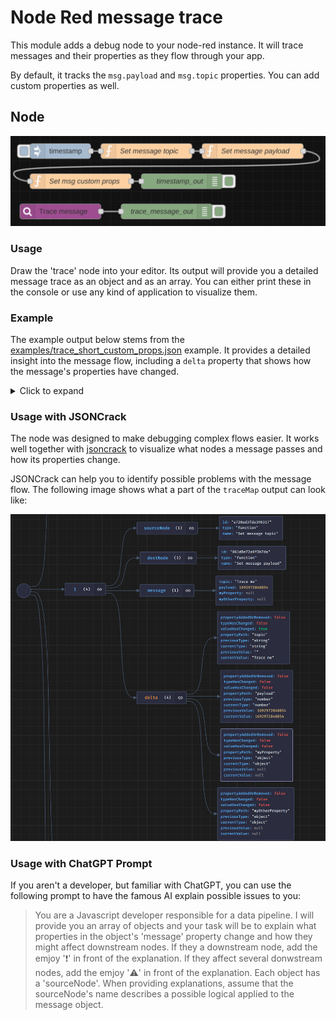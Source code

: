 # Node Red message trace

This module adds a debug node to your node-red instance. It will trace messages and their properties as they flow through your app.

By default, it tracks the `msg.payload` and `msg.topic` properties. You can add custom properties as well.

## Node

![](.github/assets/demo.png)

### Usage

Draw the 'trace' node into your editor. Its output will provide you a detailed message trace as an object and as an array. You can either print these in the console or use any kind of application to visualize them.

### Example

The example output below stems from the [examples/trace_short_custom_props.json](examples/trace_short_flow.json) example. It provides a detailed insight into the message flow, including a `delta` property that shows how the message's properties have changed.

<details>
<summary>Click to expand</summary>

<pre>
<code>[
	{
		sourceNode: { id: 'd5534eb0c652c49b', type: 'inject' },
		destNode: { id: 'e720ad3fda390317', type: 'function', name: 'Set message topic' },
		message: { topic: '', payload: 1692971913389, myProperty: null, myOtherProperty: null },
	},
	{
		sourceNode: { id: 'e720ad3fda390317', type: 'function', name: 'Set message topic' },
		destNode: { id: '061d8e72a9f3b7da', type: 'function', name: 'Set message payload' },
		message: { topic: 'Trace me', payload: 1692971913389, myProperty: null, myOtherProperty: null },
		delta: [
			{
				propertyAddedOrRemoved: false,
				typeHasChanged: false,
				valueHasChanged: true,
				propertyPath: 'topic',
				previousType: 'string',
				currentType: 'string',
				previousValue: '',
				currentValue: 'Trace me',
			},
			{
				propertyAddedOrRemoved: false,
				typeHasChanged: false,
				valueHasChanged: false,
				propertyPath: 'payload',
				previousType: 'number',
				currentType: 'number',
				previousValue: 1692971913389,
				currentValue: 1692971913389,
			},
			{
				propertyAddedOrRemoved: false,
				typeHasChanged: false,
				valueHasChanged: false,
				propertyPath: 'myProperty',
				previousType: 'object',
				currentType: 'object',
				previousValue: null,
				currentValue: null,
			},
			{
				propertyAddedOrRemoved: false,
				typeHasChanged: false,
				valueHasChanged: false,
				propertyPath: 'myOtherProperty',
				previousType: 'object',
				currentType: 'object',
				previousValue: null,
				currentValue: null,
			},
		],
	},
	{
		sourceNode: { id: '061d8e72a9f3b7da', type: 'function', name: 'Set message payload' },
		destNode: { id: 'a63124c968e6e122', type: 'function', name: 'Set msg custom props' },
		message: {
			topic: 'Trace me',
			payload: { message: 'I am being traced' },
			myProperty: null,
			myOtherProperty: null,
		},
		delta: [
			{
				propertyAddedOrRemoved: false,
				typeHasChanged: false,
				valueHasChanged: false,
				propertyPath: 'topic',
				previousType: 'string',
				currentType: 'string',
				previousValue: 'Trace me',
				currentValue: 'Trace me',
			},
			{
				propertyAddedOrRemoved: false,
				typeHasChanged: true,
				valueHasChanged: true,
				propertyPath: 'payload',
				previousType: 'number',
				currentType: 'object',
				previousValue: 1692971913389,
				currentValue: { message: 'I am being traced' },
			},
			{
				propertyAddedOrRemoved: false,
				typeHasChanged: false,
				valueHasChanged: false,
				propertyPath: 'myProperty',
				previousType: 'object',
				currentType: 'object',
				previousValue: null,
				currentValue: null,
			},
			{
				propertyAddedOrRemoved: false,
				typeHasChanged: false,
				valueHasChanged: false,
				propertyPath: 'myOtherProperty',
				previousType: 'object',
				currentType: 'object',
				previousValue: null,
				currentValue: null,
			},
		],
	},
	{
		sourceNode: { id: 'a63124c968e6e122', type: 'function', name: 'Set msg custom props' },
		destNode: { id: '4f8824a5dcde4a04', type: 'debug', name: 'timestamp_out' },
		message: {
			topic: 'Trace me',
			payload: { message: 'I am being traced' },
			myProperty: 'Aye',
			myOtherProperty: 123,
		},
		delta: [
			{
				propertyAddedOrRemoved: false,
				typeHasChanged: false,
				valueHasChanged: false,
				propertyPath: 'topic',
				previousType: 'string',
				currentType: 'string',
				previousValue: 'Trace me',
				currentValue: 'Trace me',
			},
			{
				propertyAddedOrRemoved: false,
				typeHasChanged: false,
				valueHasChanged: false,
				propertyPath: 'payload',
				previousType: 'object',
				currentType: 'object',
				previousValue: { message: 'I am being traced' },
				currentValue: { message: 'I am being traced' },
			},
			{
				propertyAddedOrRemoved: false,
				typeHasChanged: false,
				valueHasChanged: false,
				propertyPath: 'payload.message',
				previousType: 'string',
				currentType: 'string',
				previousValue: 'I am being traced',
				currentValue: 'I am being traced',
			},
			{
				propertyAddedOrRemoved: false,
				typeHasChanged: true,
				valueHasChanged: true,
				propertyPath: 'myProperty',
				previousType: 'object',
				currentType: 'string',
				previousValue: null,
				currentValue: 'Aye',
			},
			{
				propertyAddedOrRemoved: false,
				typeHasChanged: true,
				valueHasChanged: true,
				propertyPath: 'myOtherProperty',
				previousType: 'object',
				currentType: 'number',
				previousValue: null,
				currentValue: 123,
			},
		],
	},
];
</pre>
</code>
</details>

### Usage with JSONCrack

The node was designed to make debugging complex flows easier. It works well together with [jsoncrack](https://jsoncrack.com/editor) to visualize what nodes a message passes and how its properties change.

JSONCrack can help you to identify possible problems with the message flow. The following image shows what a part of the `traceMap` output can look like:

![](.github/assets/demo_2.png)

### Usage with ChatGPT Prompt

If you aren't a developer, but familiar with ChatGPT, you can use the following prompt to have the famous AI explain possible issues to you:

> You are a Javascript developer responsible for a data pipeline. I will provide you an array of objects and your task will be to explain what properties in the object's 'message' property change and how they might affect downstream nodes. If they a downstream node, add the emjoy '❗' in front of the explanation. If they affect several donwstream nodes, add the emjoy '⚠️' in front of the explanation. Each object has a 'sourceNode'. When providing explanations, assume that the sourceNode's name describes a possible logical applied to the message object.